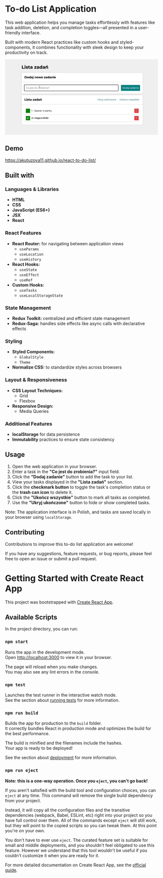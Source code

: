 # To-do List Application

This web application helps you manage tasks effortlessly with features like task addition, deletion, and completion toggles—all presented in a user-friendly interface. 

Built with modern React practices like custom hooks and styled-components, it combines functionality with sleek design to keep your productivity on track.

![](https://github.com/akutuzova11/react-to-do-list/blob/main/public/images/gif%20for%20readme%204.gif)

## Demo

https://akutuzova11.github.io/react-to-do-list/

## Built with

### Languages & Libraries
- **HTML**
- **CSS**
- **JavaScript (ES6+)**
- **JSX**
- **React**

### React Features
- **React Router:** for navigating between application views
  - `useParams`
  - `useLocation`
  - `useHistory`
- **React Hooks:**
  - `useState`
  - `useEffect`
  - `useRef`
- **Custom Hooks:**
  - `useTasks`
  - `useLocalStorageState`

### State Management
- **Redux Toolkit:** centralized and efficient state management
- **Redux-Saga:** handles side effects like async calls with declarative effects

### Styling
- **Styled Components:**
  - `GlobalStyle`
  - `Theme`
- **Normalize CSS:** to standardize styles across browsers

### Layout & Responsiveness
- **CSS Layout Techniques:**
  - Grid
  - Flexbox
- **Responsive Design:**
  - Media Queries

### Additional Features
- **localStorage** for data persistence
- **Immutability** practices to ensure state consistency

## Usage

1. Open the web application in your browser.
2. Enter a task in the **"Co jest do zrobienia?"** input field.
3. Click the **"Dodaj zadanie"** button to add the task to your list.
4. View your tasks displayed in the **"Lista zadań"** section.
5. Click the **checkmark button** to toggle the task's completion status or the **trash can icon** to delete it.
6. Click the **"Ukończ wszystkie"** button to mark all tasks as completed.
7. Use the **"Ukryj ukończone"** button to hide or show completed tasks.

Note: The application interface is in Polish, and tasks are saved locally in your browser using `localStorage`.

## Contributing

Contributions to improve this to-do list application are welcome! 

If you have any suggestions, feature requests, or bug reports, please feel free to open an issue or submit a pull request.

# Getting Started with Create React App

This project was bootstrapped with [Create React App](https://github.com/facebook/create-react-app).

## Available Scripts

In the project directory, you can run:

### `npm start`

Runs the app in the development mode.\
Open [http://localhost:3000](http://localhost:3000) to view it in your browser.

The page will reload when you make changes.\
You may also see any lint errors in the console.

### `npm test`

Launches the test runner in the interactive watch mode.\
See the section about [running tests](https://facebook.github.io/create-react-app/docs/running-tests) for more information.

### `npm run build`

Builds the app for production to the `build` folder.\
It correctly bundles React in production mode and optimizes the build for the best performance.

The build is minified and the filenames include the hashes.\
Your app is ready to be deployed!

See the section about [deployment](https://facebook.github.io/create-react-app/docs/deployment) for more information.

### `npm run eject`

**Note: this is a one-way operation. Once you `eject`, you can't go back!**

If you aren't satisfied with the build tool and configuration choices, you can `eject` at any time. This command will remove the single build dependency from your project.

Instead, it will copy all the configuration files and the transitive dependencies (webpack, Babel, ESLint, etc) right into your project so you have full control over them. All of the commands except `eject` will still work, but they will point to the copied scripts so you can tweak them. At this point you're on your own.

You don't have to ever use `eject`. The curated feature set is suitable for small and middle deployments, and you shouldn't feel obligated to use this feature. However we understand that this tool wouldn't be useful if you couldn't customize it when you are ready for it.

For more detailed documentation on Create React App, see the [official guide](https://create-react-app.dev/docs/getting-started/).

